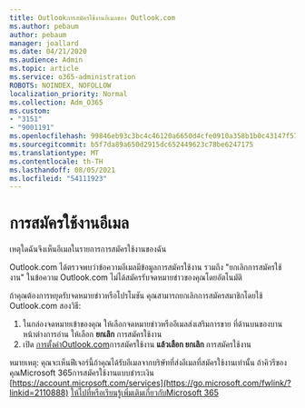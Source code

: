 ```yaml
---
title: Outlookการสมัครใช้งานอีเมลของ Outlook.com
ms.author: pebaum
author: pebaum
manager: joallard
ms.date: 04/21/2020
ms.audience: Admin
ms.topic: article
ms.service: o365-administration
ROBOTS: NOINDEX, NOFOLLOW
localization_priority: Normal
ms.collection: Adm_O365
ms.custom:
- "3151"
- "9001191"
ms.openlocfilehash: 99846eb93c3bc4c46120a6650d4cfe0910a358b1b0c43147f5723d3e09b91fa4
ms.sourcegitcommit: b5f7da89a650d2915dc652449623c78be6247175
ms.translationtype: MT
ms.contentlocale: th-TH
ms.lasthandoff: 08/05/2021
ms.locfileid: "54111923"
---
```

# <a name="email-subscriptions"></a>การสมัครใช้งานอีเมล

เหตุใดฉันจึงเห็นอีเมลในรายการการสมัครใช้งานของฉัน

Outlook.com ได้ตรวจพบว่าข้อความอีเมลมีข้อมูลการสมัครใช้งาน รวมถึง "ยกเลิกการสมัครใช้งาน" ในข้อความ Outlook.com ไม่ได้สมัครรับจดหมายข่าวของคุณโดยอัตโนมัติ

ถ้าคุณต้องการหยุดรับจดหมายข่าวหรือโปรโมชัน คุณสามารถยกเลิกการสมัครสมาชิกโดยใช้ Outlook.com สองวิธี:
1. ในกล่องจดหมายเข้าของคุณ ให้เลือกจดหมายข่าวหรืออีเมลส่งเสริมการขาย ที่ด้านบนของบานหน้าต่างการอ่าน ให้เลือก **ยกเลิก** การสมัครใช้งาน
2. เปิด [การตั้งค่าOutlook.com](https://go.microsoft.com/fwlink/?linkid=2110887)การสมัครใช้งาน **แล้วเลือก ยกเลิก** การสมัครใช้งาน

หมายเหตุ: คุณจะเห็นฟีเจอร์นี้ถ้าคุณได้รับอีเมลจากบริษัทที่ส่งอีเมลที่สมัครใช้งานเท่านั้น
ถ้าคิวรีของคุณMicrosoft 365การสมัครใช้งานแบบชําระเงิน [https://account.microsoft.com/services](https://go.microsoft.com/fwlink/?linkid=2110888) [ให้ไปที่หรือเรียนรู้เพิ่มเติมเกี่ยวกับMicrosoft 365](https://products.office.com/compare-all-microsoft-office-products?tab=1&WT.mc_id=PROD_OL-Web_Support_O365NewValue_Upgrade)
  